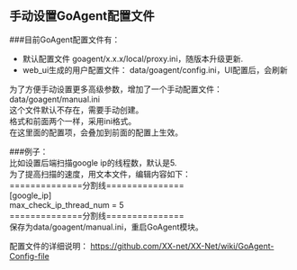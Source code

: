 ## 手动设置GoAgent配置文件   
  
###目前GoAgent配置文件有：  
+ 默认配置文件 goagent/x.x.x/local/proxy.ini，随版本升级更新.  
+ web_ui生成的用户配置文件： data/goagent/config.ini，UI配置后，会刷新  
  
为了方便手动设置更多高级参数，增加了一个手动配置文件：  
data/goagent/manual.ini  
  这个文件默认不存在，需要手动创建。  
  格式和前面两个一样，采用ini格式。  
  在这里面的配置项，会叠加到前面的配置上生效。  
  
###例子：  
比如设置后端扫描google ip的线程数，默认是5.  
为了提高扫描的速度，用文本文件，编辑内容如下：  
==============分割线===============      
    [google_ip]  
    max_check_ip_thread_num = 5  
==============分割线===============   
保存为data/goagent/manual.ini，重启GoAgent模块。  

配置文件的详细说明：
https://github.com/XX-net/XX-Net/wiki/GoAgent-Config-file
